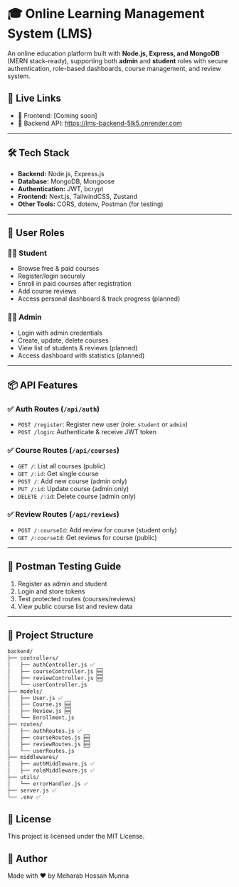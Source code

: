 # 🎓 Online Learning Management System (LMS)

An online education platform built with **Node.js, Express, and MongoDB** (MERN stack-ready), supporting both **admin** and **student** roles with secure authentication, role-based dashboards, course management, and review system.

## 🚀 Live Links

-   🔗 Frontend: [Coming soon]
-   🔗 Backend API: https://lms-backend-5lk5.onrender.com

---

## 🛠️ Tech Stack

-   **Backend:** Node.js, Express.js
-   **Database:** MongoDB, Mongoose
-   **Authentication:** JWT, bcrypt
-   **Frontend:** Next.js, TailwindCSS, Zustand
-   **Other Tools:** CORS, dotenv, Postman (for testing)

---

## 🔐 User Roles

### 👨‍🎓 Student

-   Browse free & paid courses
-   Register/login securely
-   Enroll in paid courses after registration
-   Add course reviews
-   Access personal dashboard & track progress (planned)

### 👨‍💼 Admin

-   Login with admin credentials
-   Create, update, delete courses
-   View list of students & reviews (planned)
-   Access dashboard with statistics (planned)

---

## 📦 API Features

### ✅ Auth Routes (`/api/auth`)

-   `POST /register`: Register new user (role: `student` or `admin`)
-   `POST /login`: Authenticate & receive JWT token

### ✅ Course Routes (`/api/courses`)

-   `GET /`: List all courses (public)
-   `GET /:id`: Get single course
-   `POST /`: Add new course (admin only)
-   `PUT /:id`: Update course (admin only)
-   `DELETE /:id`: Delete course (admin only)

### ✅ Review Routes (`/api/reviews`)

-   `POST /:courseId`: Add review for course (student only)
-   `GET /:courseId`: Get reviews for course (public)

---

## 🧪 Postman Testing Guide

1. Register as admin and student
2. Login and store tokens
3. Test protected routes (courses/reviews)
4. View public course list and review data

---

## 📁 Project Structure

```bash
backend/
├── controllers/
│   ├── authController.js ✅
│   ├── courseController.js 🆕
│   ├── reviewController.js 🆕
│   └── userController.js
├── models/
│   ├── User.js ✅
│   ├── Course.js 🆕
│   ├── Review.js 🆕
│   └── Enrollment.js
├── routes/
│   ├── authRoutes.js ✅
│   ├── courseRoutes.js 🆕
│   ├── reviewRoutes.js 🆕
│   └── userRoutes.js
├── middlewares/
│   ├── authMiddleware.js ✅
│   ├── roleMiddleware.js ✅
├── utils/
│   └── errorHandler.js ✅
├── server.js ✅
└── .env ✅
```

<!-- ## 🚀 Installation

```bash
git clone https://github.com/mehrabhossain1/stock-sales-management-backend
cd stock-sales-management-backend
npm install
```

## ⚙️ Environment Variables

Create a .env file in the root with the following:

```bash
PORT=5000
JWT_SECRET=your_jwt_secret
CONNECTION_STRING=your_mongodb_connection_string
```

## ▶️ Run the Server

```bash
npm run dev
```

## 📁 Folder Structure

```bash
backend/
├── controllers/
│   ├── authController.js ✅
│   ├── courseController.js 🆕
│   ├── reviewController.js 🆕
│   └── userController.js
├── models/
│   ├── User.js ✅
│   ├── Course.js 🆕
│   ├── Review.js 🆕
│   └── Enrollment.js
├── routes/
│   ├── authRoutes.js ✅
│   ├── courseRoutes.js 🆕
│   ├── reviewRoutes.js 🆕
│   └── userRoutes.js
├── middlewares/
│   ├── authMiddleware.js ✅
│   ├── roleMiddleware.js ✅
├── utils/
│   └── errorHandler.js ✅
├── server.js ✅
└── .env ✅
``` -->

<!-- ## 🔄 API Endpoints

| Method | Endpoint   | Roles Allowed              | Description             |
| ------ | ---------- | -------------------------- | ----------------------- |
| GET    | `/admin`   | `admin`                    | Only Admin can access   |
| GET    | `/manager` | `admin`, `manager`         | Admin or Manager access |
| GET    | `/user`    | `admin`, `manager`, `user` | All roles can access    |

### 📦 Product Endpoints (`/api/products`) – Admin Only

| Method | Endpoint            | Roles Allowed | Description      |
| ------ | ------------------- | ------------- | ---------------- |
| GET    | `/api/products`     | `admin`       | Get all products |
| POST   | `/api/products`     | `admin`       | Create product   |
| PUT    | `/api/products/:id` | `admin`       | Update product   |
| DELETE | `/api/products/:id` | `admin`       | Delete product   |

### 💸 Sales Endpoints (`/api/sales`) – Admin and Manager

| Method | Endpoint          | Roles Allowed      | Description                          |
| ------ | ----------------- | ------------------ | ------------------------------------ |
| POST   | `/api/sales`      | `admin`, `manager` | Record a sale                        |
| GET    | `/api/sales`      | `admin`, `manager` | Get all sales (role-based filtering) |
| GET    | `/api/sales/dues` | `admin`, `manager` | Get all due (unpaid) sales           | -->

<!-- ## 🛡️ Middleware Usage

✅ `verifyToken`
Checks for a valid JWT in the request header.

✅ `authorizeRoles(...allowedRoles)`
Restricts route access to users with specified roles.

🔁 Sales are linked to `product` and `soldBy` using Mongoose `.populate()`
📉 Product stock is automatically reduced on each sale
🧾 Dues are calculated by `total - paid`

## 📦 Example Request (using token)

```bash
GET /admin
Authorization: Bearer <your_token>
```

📌 Example: `authorizeRoles("admin")` protects routes only for admin users. -->

## 📄 License

This project is licensed under the MIT License.

## 🙌 Author

Made with ❤️ by Meharab Hossan Munna
